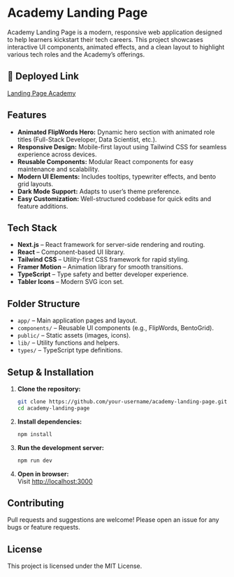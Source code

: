 # Academy Landing Page

Academy Landing Page is a modern, responsive web application designed to help learners kickstart their tech careers. This project showcases interactive UI components, animated effects, and a clean layout to highlight various tech roles and the Academy’s offerings.

## 🚀 Deployed Link
[Landing Page Academy](https://landing-page-academy-qoza1w7rg.vercel.app)

## Features

- **Animated FlipWords Hero:** Dynamic hero section with animated role titles (Full-Stack Developer, Data Scientist, etc.).
- **Responsive Design:** Mobile-first layout using Tailwind CSS for seamless experience across devices.
- **Reusable Components:** Modular React components for easy maintenance and scalability.
- **Modern UI Elements:** Includes tooltips, typewriter effects, and bento grid layouts.
- **Dark Mode Support:** Adapts to user’s theme preference.
- **Easy Customization:** Well-structured codebase for quick edits and feature additions.

## Tech Stack

- **Next.js** – React framework for server-side rendering and routing.
- **React** – Component-based UI library.
- **Tailwind CSS** – Utility-first CSS framework for rapid styling.
- **Framer Motion** – Animation library for smooth transitions.
- **TypeScript** – Type safety and better developer experience.
- **Tabler Icons** – Modern SVG icon set.

## Folder Structure

- `app/` – Main application pages and layout.
- `components/` – Reusable UI components (e.g., FlipWords, BentoGrid).
- `public/` – Static assets (images, icons).
- `lib/` – Utility functions and helpers.
- `types/` – TypeScript type definitions.

## Setup & Installation

1. **Clone the repository:**
   ```bash
   git clone https://github.com/your-username/academy-landing-page.git
   cd academy-landing-page
   ```
2. **Install dependencies:**
   ```bash
   npm install
   ```
3. **Run the development server:**
   ```bash
   npm run dev
   ```
4. **Open in browser:**  
   Visit [http://localhost:3000](http://localhost:3000)


## Contributing

Pull requests and suggestions are welcome! Please open an issue for any bugs or feature requests.

## License

This project is licensed under the MIT License.
